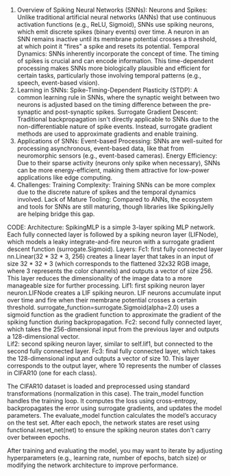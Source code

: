 1. Overview of Spiking Neural Networks (SNNs):
Neurons and Spikes:
Unlike traditional artificial neural networks (ANNs) that use continuous activation functions (e.g., ReLU, Sigmoid), SNNs use spiking neurons, which emit discrete spikes (binary events) over time.
A neuron in an SNN remains inactive until its membrane potential crosses a threshold, at which point it "fires" a spike and resets its potential.
Temporal Dynamics:
SNNs inherently incorporate the concept of time. The timing of spikes is crucial and can encode information.
This time-dependent processing makes SNNs more biologically plausible and efficient for certain tasks, particularly those involving temporal patterns (e.g., speech, event-based vision).
2. Learning in SNNs:
Spike-Timing-Dependent Plasticity (STDP):
A common learning rule in SNNs, where the synaptic weight between two neurons is adjusted based on the timing difference between the pre-synaptic and post-synaptic spikes.
Surrogate Gradient Descent:
Traditional backpropagation isn't directly applicable to SNNs due to the non-differentiable nature of spike events. Instead, surrogate gradient methods are used to approximate gradients and enable training.
3. Applications of SNNs:
Event-based Processing:
SNNs are well-suited for processing asynchronous, event-based data, like that from neuromorphic sensors (e.g., event-based cameras).
Energy Efficiency:
Due to their sparse activity (neurons only spike when necessary), SNNs can be more energy-efficient, making them attractive for low-power applications like edge computing.
4. Challenges:
Training Complexity:
Training SNNs can be more complex due to the discrete nature of spikes and the temporal dynamics involved.
Lack of Mature Tooling:
Compared to ANNs, the ecosystem and tools for SNNs are still maturing, though libraries like SpikingJelly are helping bridge this gap.


CODE:
Architecture:
SpikingMLP is a simple 3-layer spiking MLP network. Each fully connected layer is followed by a spiking neuron layer (LIFNode), which models a leaky integrate-and-fire neuron with a surrogate gradient descent function (surrogate.Sigmoid).
Layers:
Fc1: first fully connected layer
nn.Linear(32 * 32 * 3, 256) creates a linear layer that takes in an input of size 32 * 32 * 3 (which corresponds to the flattened 32x32 RGB image, where 3 represents the color channels) and outputs a vector of size 256. This layer reduces the dimensionality of the image data to a more manageable size for further processing.
Lif1: first spiking neuron layer
neuron.LIFNode creates a LIF spiking neuron. LIF neurons accumulate input over time and fire when their membrane potential crosses a certain threshold. surrogate_function=surrogate.Sigmoid(alpha=2.0) uses a sigmoid function as the gradient function to approximate the gradient of the spiking function during backpropagation.
Fc2:  second fully connected layer, which takes the 256-dimensional input from the previous layer and outputs a 128-dimensional vector.\
Lif2: second spiking neuron layer, similar to self.lif1, but connected to the second fully connected layer.
Fc3: final fully connected layer, which takes the 128-dimensional input and outputs a vector of size 10. This layer corresponds to the output layer, where 10 represents the number of classes in CIFAR10 (one for each class).








The CIFAR10 dataset is loaded and preprocessed using standard transformations (normalization in this case).
The train_model function handles the training loop. It computes the loss using cross-entropy, backpropagates the error using surrogate gradients, and updates the model parameters.
The evaluate_model function calculates the model’s accuracy on the test set.
After each epoch, the network states are reset using functional.reset_net(net) to ensure the spiking neuron states don't carry over between epochs.

After training and evaluating the model, you may want to iterate by adjusting hyperparameters (e.g., learning rate, number of epochs, batch size) or modifying the network architecture to improve performance.



